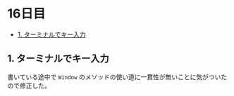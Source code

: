 # 16日目

<!-- mtoc-start -->

- [1. ターミナルでキー入力](#1-ターミナルでキー入力)

<!-- mtoc-end -->

## 1. ターミナルでキー入力

書いている途中で `Window` のメソッドの使い道に一貫性が無いことに気がついたので修正した。
